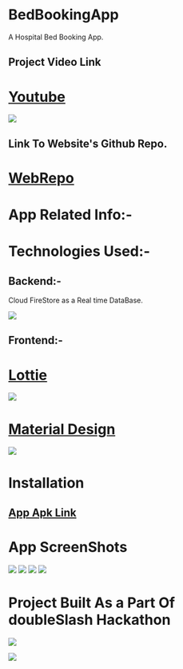 # BedBookingApp
A Hospital Bed Booking App.

## Project Video Link
# [Youtube](https://youtu.be/-FdshgMwsDg)

![](PentaWizzOnly.png)

## Link To Website's Github Repo.
# [WebRepo](https://github.com/arnikchak/hospital_management)


# App Related Info:-

# Technologies Used:-

## Backend:-

Cloud FireStore as a Real time DataBase.

![](firestore.png)


## Frontend:-

# [Lottie](https://lottiefiles.com/) 
 
 ![](lott.png)
 

# [Material Design](https://material.io/design)

![](mate.png)

# Installation
## [App Apk Link](https://drive.google.com/drive/folders/12GtgqZKkoY23ZEVzDytz20xl4oS_YP95?usp=sharing)


# App ScreenShots

![](Screenshot_2021-07-11-09-31-26-40_74d6955cabc4115c4777c545debd3273.jpg)
![](Screenshot_2021-07-11-09-31-33-71_74d6955cabc4115c4777c545debd3273.jpg)
![](Screenshot_2021-07-11-09-31-56-64_74d6955cabc4115c4777c545debd3273.jpg)
![](Screenshot_2021-07-11-09-32-03-76_74d6955cabc4115c4777c545debd3273.jpg)


# Project Built As a Part Of doubleSlash Hackathon

![](havkaka.png)

![](sb1.png)

